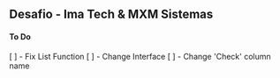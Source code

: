 ## Desafio - Ima Tech & MXM Sistemas

#### To Do

[ ] - Fix List Function
[ ] - Change Interface
[ ] - Change 'Check' column name